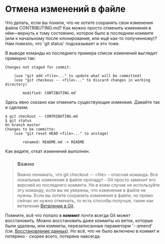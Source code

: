 # Отмена изменений в файле 
Что делать, если вы поняли, что не хотите сохранять свои изменения файла CONTRIBUTING.md? Как можно просто отменить изменения в нём—вернуть к тому состоянию, которое было в последнем коммите (или к начальному после клонирования, или ещё как-то полученному)? Нам повезло, что 'git status' подсказывает и это тоже.

В выводе команды из последнего примера список изменений выглядит примерно так:

```
Changes not staged for commit:

    (use "git add <file>..." to update what will be committed)
    (use "git checkous -- <file>..." to discard changes in working directory)
    
        modified: CONTIBUTING.md`
```
Здесь явно сказано как отменить существующие изменеия. Давайте так и сделаем:

```
$ git checkout -- CONTRIBUTING.md
$ git status
On branch master
Changes to be committe:
    (use "git reset HEAD <file>..." to unstage)

        renamed: README.md -> README
```
Как видите, откат изменений выполнен.


> ### Важно
> Важно понимать, что git checkout --  <filе> - опасная команда. Все локальные изменения в файле пропадут - Git просто заменит его версией из последнего коммита. Ни в коем случае не используйте эту команду, если вы не уверены, что изменения в файле не нужны. Если вы хотите сохранить изменения в файле, но прямо сейчас их нужно отменить, то есть способы получше, такие как ветвления  [Ветвление в Git](https://git-scm.com/book/ru/v2/ch00/ch03-git-branching).




Помните, всё что попало в **коммит** почти всегда Git может восстановить. Можно восстановить даже коммиты из веток, которые были удалены, или коммиты, перезаписанные параметорм '--amend' (см. [Восстановление данных](https://git-scm.com/book/ru/v2/Git-%D0%B8%D0%B7%D0%BD%D1%83%D1%82%D1%80%D0%B8-%D0%9E%D0%B1%D1%81%D0%BB%D1%83%D0%B6%D0%B8%D0%B2%D0%B0%D0%BD%D0%B8%D0%B5-%D1%80%D0%B5%D0%BF%D0%BE%D0%B7%D0%B8%D1%82%D0%BE%D1%80%D0%B8%D1%8F-%D0%B8-%D0%B2%D0%BE%D1%81%D1%81%D1%82%D0%B0%D0%BD%D0%BE%D0%B2%D0%BB%D0%B5%D0%BD%D0%B8%D0%B5-%D0%B4%D0%B0%D0%BD%D0%BD%D1%8B%D1%85#r_data_recovery)). Но всё, что не было включено в коммит и потеряно - скорее всего, потеряно навсегда.
